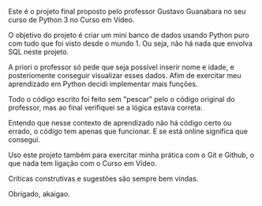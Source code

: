 Este é o projeto final proposto pelo professor Gustavo Guanabara
no seu curso de Python 3 no Curso em Vídeo.

O objetivo do projeto é criar um mini banco de dados
usando Python puro com tudo que foi visto desde o mundo 1.
Ou seja, não há nada que envolva SQL neste projeto.

A priori o professor só pede que seja possível inserir
nome e idade, e posteriomente conseguir visualizar esses dados.
Afim de exercitar meu aprendizado em Python
decidi implementar mais funções.

Todo o código escrito foi feito sem "pescar"
pelo o código original do professor,
mas ao final verifiquei se a lógica estava correta.

Entendo que nesse contexto de aprendizado não há código certo ou errado,
o código tem apenas que funcionar. E se está online significa que consegui.

Uso este projeto também para exercitar minha prática com o Git e Github,
o que nada tem ligação com o Curso em Vídeo.

Críticas construtivas e sugestões são sempre bem vindas.

Obrigado,
akaigao.
